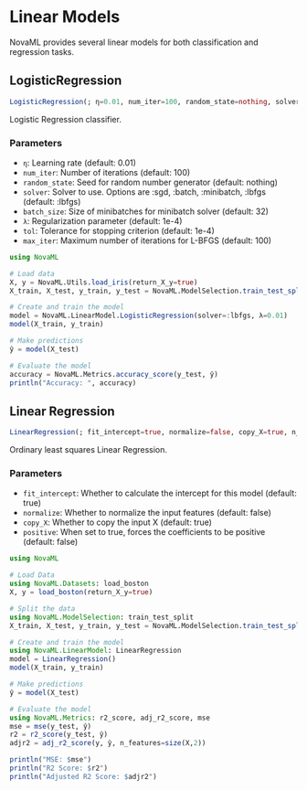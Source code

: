 # Linear Models

NovaML provides several linear models for both classification and regression tasks.

## LogisticRegression

```julia
LogisticRegression(; η=0.01, num_iter=100, random_state=nothing, solver=:lbfgs, batch_size=32, λ=1e-4, tol=1e-4, max_iter=100)
```

Logistic Regression classifier.

### Parameters

* ``η``: Learning rate (default: 0.01)
* ``num_iter``: Number of iterations (default: 100)
* ``random_state``: Seed for random number generator (default: nothing)
* ``solver``: Solver to use. Options are :sgd, :batch, :minibatch, :lbfgs (default: :lbfgs)
* ``batch_size``: Size of minibatches for minibatch solver (default: 32)
* ``λ``: Regularization parameter (default: 1e-4)
* ``tol``: Tolerance for stopping criterion (default: 1e-4)
* ``max_iter``: Maximum number of iterations for L-BFGS (default: 100)

```julia
using NovaML

# Load data
X, y = NovaML.Utils.load_iris(return_X_y=true)
X_train, X_test, y_train, y_test = NovaML.ModelSelection.train_test_split(X, y, test_size=0.2, stratify=y)

# Create and train the model
model = NovaML.LinearModel.LogisticRegression(solver=:lbfgs, λ=0.01)
model(X_train, y_train)

# Make predictions
ŷ = model(X_test)

# Evaluate the model
accuracy = NovaML.Metrics.accuracy_score(y_test, ŷ)
println("Accuracy: ", accuracy)
```

## Linear Regression

```julia
LinearRegression(; fit_intercept=true, normalize=false, copy_X=true, n_jobs=nothing, positive=false)
```

Ordinary least squares Linear Regression.

### Parameters

* ``fit_intercept``: Whether to calculate the intercept for this model (default: true)
* ``normalize``: Whether to normalize the input features (default: false)
* ``copy_X``: Whether to copy the input X (default: true)
* ``positive``: When set to true, forces the coefficients to be positive (default: false)

```julia
using NovaML

# Load Data
using NovaML.Datasets: load_boston
X, y = load_boston(return_X_y=true)

# Split the data
using NovaML.ModelSelection: train_test_split
X_train, X_test, y_train, y_test = NovaML.ModelSelection.train_test_split(X, y, test_size=0.2, stratify=y)

# Create and train the model
using NovaML.LinearModel: LinearRegression
model = LinearRegression()
model(X_train, y_train)

# Make predictions
ŷ = model(X_test)

# Evaluate the model
using NovaML.Metrics: r2_score, adj_r2_score, mse
mse = mse(y_test, ŷ)
r2 = r2_score(y_test, ŷ)
adjr2 = adj_r2_score(y, ŷ, n_features=size(X,2))

println("MSE: $mse")
println("R2 Score: $r2")
println("Adjusted R2 Score: $adjr2")
```